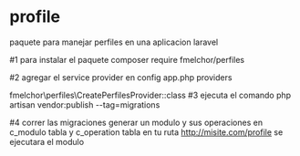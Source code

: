 # profile
paquete para manejar perfiles en una aplicacion laravel

#1 para instalar el paquete
composer require fmelchor/perfiles

#2 agregar el service provider en config app.php providers

fmelchor\perfiles\CreatePerfilesProvider::class
#3 ejecuta el comando
php artisan vendor:publish --tag=migrations

#4 correr las migraciones 
generar un modulo y sus operaciones en c_modulo tabla y c_operation tabla
en tu ruta http://misite.com/profile se ejecutara el modulo

